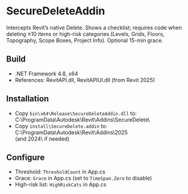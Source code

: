 # SecureDeleteAddin
Intercepts Revit’s native Delete. Shows a checklist; requires code when deleting ≥10 items or high-risk categories (Levels, Grids, Floors, Topography, Scope Boxes, Project Info). Optional 15-min grace.

## Build
- .NET Framework 4.8, x64
- References: RevitAPI.dll, RevitAPIUI.dll (from Revit 2025)

## Installation
- Copy `bin\x64\Release\SecureDeleteAddin.dll` to:
  C:\ProgramData\Autodesk\Revit\Addins\SecureDelete\
- Copy `install\SecureDelete.addin` to:
  C:\ProgramData\Autodesk\Revit\Addins\2025\
  (and 2024\ if needed)

## Configure
- Threshold: `ThresholdCount` in App.cs
- Grace: `Grace` in App.cs (set to `TimeSpan.Zero` to disable)
- High-risk list: `HighRiskCats` in App.cs
